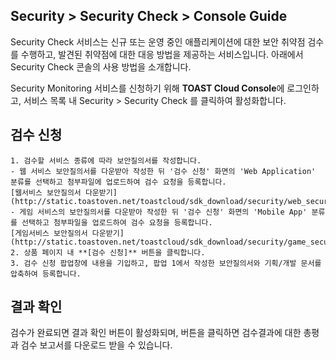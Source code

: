 ## Security > Security Check > Console Guide

Security Check 서비스는 신규 또는 운영 중인 애플리케이션에 대한 보안 취약점 검수를 수행하고, 발견된 취약점에 대한 대응 방법을 제공하는 서비스입니다. 아래에서 Security Check 콘솔의 사용 방법을 소개합니다.

Security Monitoring 서비스를 신청하기 위해 **TOAST Cloud Console**에 로그인하고, 서비스 목록 내 Security > Security Check 를 클릭하여 활성화합니다.

## 검수 신청

    1. 검수할 서비스 종류에 따라 보안질의서를 작성합니다.
    - 웹 서비스 보안질의서를 다운받아 작성한 뒤 '검수 신청' 화면의 'Web Application' 분류를 선택하고 첨부파일에 업로드하여 검수 요청을 등록합니다.
    [웹서비스 보안질의서 다운받기](http://static.toastoven.net/toastcloud/sdk_download/security/web_security_check.xls)
    - 게임 서비스의 보안질의서를 다운받아 작성한 뒤 '검수 신청' 화면의 'Mobile App' 분류를 선택하고 첨부파일을 업로드하여 검수 요청을 등록합니다.
    [게임서비스 보안질의서 다운받기](http://static.toastoven.net/toastcloud/sdk_download/security/game_security_check.xls)
    2. 상품 페이지 내 **[검수 신청]** 버튼을 클릭합니다.
    3. 검수 신청 팝업창에 내용을 기입하고, 팝업 1에서 작성한 보안질의서와 기획/개발 문서를 압축하여 등록합니다.


## 결과 확인

검수가 완료되면 결과 확인 버튼이 활성화되며, 버튼을 클릭하면 검수결과에 대한 총평과 검수 보고서를 다운로드 받을 수 있습니다.
